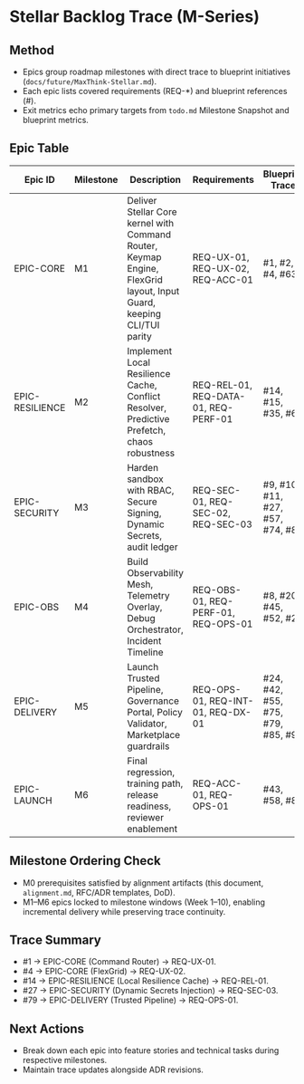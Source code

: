 # Stellar Backlog Trace (M-Series)

## Method
- Epics group roadmap milestones with direct trace to blueprint initiatives (`docs/future/MaxThink-Stellar.md`).
- Each epic lists covered requirements (REQ-*) and blueprint references (#).
- Exit metrics echo primary targets from `todo.md` Milestone Snapshot and blueprint metrics.

## Epic Table
| Epic ID | Milestone | Description | Requirements | Blueprint Trace | Exit Metrics |
| ------- | --------- | ----------- | ------------ | ---------------- | ------------- |
| EPIC-CORE | M1 | Deliver Stellar Core kernel with Command Router, Keymap Engine, FlexGrid layout, Input Guard, keeping CLI/TUI parity | REQ-UX-01, REQ-UX-02, REQ-ACC-01 | #1, #2, #4, #63 | METRIC-APDEX ≤ 180 мс, METRIC-CSAT ≥ 4.5 |
| EPIC-RESILIENCE | M2 | Implement Local Resilience Cache, Conflict Resolver, Predictive Prefetch, chaos robustness | REQ-REL-01, REQ-DATA-01, REQ-PERF-01 | #14, #15, #35, #67 | METRIC-AVAIL ≥ 99.3%, METRIC-LATENCY 95p ≤ 200 мс |
| EPIC-SECURITY | M3 | Harden sandbox with RBAC, Secure Signing, Dynamic Secrets, audit ledger | REQ-SEC-01, REQ-SEC-02, REQ-SEC-03 | #9, #10, #11, #27, #57, #74, #88 | METRIC-SEC-INC = 0 критических, METRIC-AUDIT-OK ≥ 95% |
| EPIC-OBS | M4 | Build Observability Mesh, Telemetry Overlay, Debug Orchestrator, Incident Timeline | REQ-OBS-01, REQ-PERF-01, REQ-OPS-01 | #8, #20, #45, #52, #23 | METRIC-MTTD ≤ 2 мин, METRIC-MTTR ≤ 15 мин |
| EPIC-DELIVERY | M5 | Launch Trusted Pipeline, Governance Portal, Policy Validator, Marketplace guardrails | REQ-OPS-01, REQ-INT-01, REQ-DX-01 | #24, #42, #55, #75, #79, #85, #99 | METRIC-EXT-ADOPT ≥ 60%, METRIC-AVAIL ≥ 99.5% |
| EPIC-LAUNCH | M6 | Final regression, training path, release readiness, reviewer enablement | REQ-ACC-01, REQ-OPS-01 | #43, #58, #87 | SLA adherence ≥ 99%, Review Effort ↓ 30% |

## Milestone Ordering Check
- M0 prerequisites satisfied by alignment artifacts (this document, `alignment.md`, RFC/ADR templates, DoD).
- M1–M6 epics locked to milestone windows (Week 1–10), enabling incremental delivery while preserving trace continuity.

## Trace Summary
- #1 → EPIC-CORE (Command Router) → REQ-UX-01.
- #4 → EPIC-CORE (FlexGrid) → REQ-UX-02.
- #14 → EPIC-RESILIENCE (Local Resilience Cache) → REQ-REL-01.
- #27 → EPIC-SECURITY (Dynamic Secrets Injection) → REQ-SEC-03.
- #79 → EPIC-DELIVERY (Trusted Pipeline) → REQ-OPS-01.

## Next Actions
- Break down each epic into feature stories and technical tasks during respective milestones.
- Maintain trace updates alongside ADR revisions.
